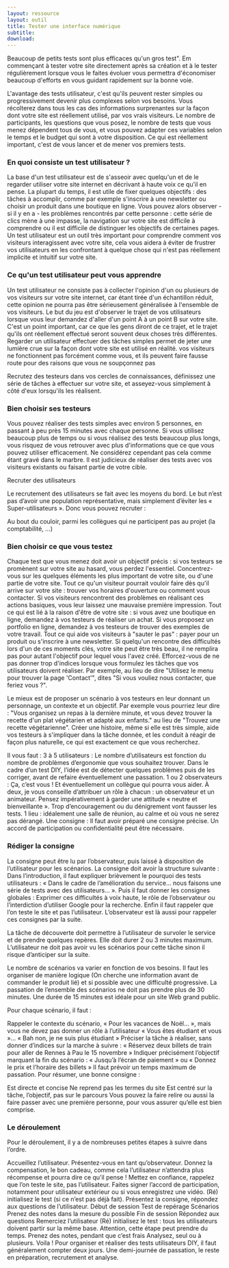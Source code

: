 ```yaml
---
layout: ressource
layout: outil
title: Tester une interface numérique
subtitle: 
download: 
---
```



Beaucoup de petits tests sont plus efficaces qu'un gros test". Em commençant à tester votre site directement après sa création et à le tester régulièrement lorsque vous le faites évoluer vous permettra d'économiser beaucoup d'efforts en vous guidant rapidement sur la bonne voie.

L'avantage des tests utilisateur, c'est qu'ils peuvent rester simples ou progressivement devenir plus complexes selon vos besoins. Vous récolterez dans tous les cas des informations surprenantes sur la façon dont votre site est réellement utilisé, par vos vrais visiteurs. Le nombre de participants, les questions que vous posez, le nombre de tests que vous menez dépendent tous de vous, et vous pouvez adapter ces variables selon le temps et le budget qui sont à votre disposition. Ce qui est réellement important, c'est de vous lancer et de mener vos premiers tests.

### En quoi consiste un test utilisateur ?
La base d'un test utilisateur est de s'asseoir avec quelqu'un et de le regarder utiliser votre site internet en décrivant à haute voix ce qu'il en pense. La plupart du temps, il est utile de fixer quelques objectifs : des tâches à accomplir, comme par exemple s'inscrire à une newsletter ou choisir un produit dans une boutique en ligne. Vous pouvez alors observer - si il y en a - les problèmes rencontrés par cette personne : cette série de clics mène à une impasse, la navigation sur votre site est difficile à comprendre ou il est difficile de distinguer les objectifs de certaines pages. 
Un test utilisateur est un outil très important pour comprendre comment vos visiteurs interagissent avec votre site, cela vous aidera à éviter de frustrer vos utilisateurs en les confrontant à quelque chose qui n'est pas réellement implicite et intuitif sur votre site.

### Ce qu'un test utilisateur peut vous apprendre
Un test utilisateur ne consiste pas à collecter l'opinion d'un ou plusieurs de vos visiteurs sur votre site internet, car étant tirée d'un échantillon réduit, cette opinion ne pourra pas être sérieusement généralisée à l'ensemble de vos visiteurs. Le but du jeu est d'observer le trajet de vos utilisateurs lorsque vous leur demandez d'aller d'un point A à un point B sur votre site. C'est un point important, car ce que les gens diront de ce trajet, et le trajet qu'ils ont réellement effectué seront souvent deux choses très différentes. Regarder un utilisateur effectuer des tâches simples permet de jeter une lumière crue sur la façon dont votre site est utilisé en réalité.
vos visiteurs ne fonctionnent pas forcément comme vous, et ils peuvent faire fausse route pour des raisons que vous ne soupçonnez pas

Recrutez des testeurs dans vos cercles de connaissances, définissez une série de tâches à effectuer sur votre site, et asseyez-vous simplement à côté d'eux lorsqu'ils les réalisent.

### Bien choisir ses testeurs
Vous pouvez réaliser des tests simples avec environ 5 personnes, en passant à peu près 15 minutes avec chaque personne. Si vous utilisez beaucoup plus de temps ou si vous réalisez des tests beaucoup plus longs, vous risquez de vous retrouver avec plus d'informations que ce que vous pouvez utiliser efficacement. Ne considérez cependant pas cela comme étant gravé dans le marbre.
Il est judicieux de réaliser des tests avec vos visiteurs existants ou faisant partie de votre cible.

Recruter des utilisateurs

Le recrutement des utilisateurs se fait avec les moyens du bord. Le but n’est pas d’avoir une population représentative, mais simplement d’éviter les « Super-utilisateurs ». Donc vous pouvez recruter :

Au bout du couloir, parmi les collègues qui ne participent pas au projet (la comptabilité, …)

### Bien choisir ce que vous testez
Chaque test que vous menez doit avoir un objectif précis : si vos testeurs se promènent sur votre site au hasard, vous perdez l'essentiel. Concentrez-vous sur les quelques éléments les plus important de votre site, ou d'une partie de votre site.
Tout ce qu'un visiteur pourrait vouloir faire dès qu'il arrive sur votre site : trouver vos horaires d'ouverture ou comment vous contacter. Si vos visiteurs rencontrent des problèmes en réalisant ces actions basiques, vous leur laissez une mauvaise première impression.
Tout ce qui est lié à la raison d'être de votre site : si vous avez une boutique en ligne, demandez à vos testeurs de réaliser un achat. Si vous proposez un portfolio en ligne, demandez à vos testeurs de trouver des exemples de votre travail.
Tout ce qui aide vos visiteurs à "sauter le pas" : payer pour un produit ou s'inscrire à une newsletter. Si quelqu'un rencontre des difficultés lors d'un de ces moments clés, votre site peut être très beau, il ne remplira pas pour autant l'objectif pour lequel vous l'avez créé.
Efforcez-vous de ne pas donner trop d'indices lorsque vous formulez les tâches que vos utilisateurs doivent réaliser. Par exemple, au lieu de dire "Utilisez le menu pour trouver la page 'Contact'", dites "Si vous vouliez nous contacter, que feriez vous ?".
 
Le mieux est de proposer un scénario à vos testeurs en leur donnant un personnage, un contexte et un objectif. Par exemple vous pourriez leur dire : "Vous organisez un repas à la dernière minute, et vous devez trouver la recette d'un plat végétarien et adapté aux enfants." au lieu de "Trouvez une recette végétarienne". Créer une histoire, même si elle est très simple, aide vos testeurs à s'impliquer dans la tâche donnée, et les conduit à réagir de façon plus naturelle, ce qui est exactement ce que vous recherchez.

Il vous faut :
3 à 5 utilisateurs : Le nombre d’utilisateurs est fonction du nombre de problèmes d’ergonomie que vous souhaitez trouver. Dans le cadre d’un test DIY, l’idée est de détecter quelques problèmes puis de les corriger, avant de refaire éventuellement une passation.
1 ou 2 observateurs : Ça, c’est vous ! Et éventuellement un collègue qui pourra vous aider. À deux, je vous conseille d’attribuer un rôle à chacun : un observateur et un animateur. Pensez impérativement à garder une attitude « neutre et bienveillante ». Trop d’encouragement ou du dénigrement vont fausser les tests.
1 lieu : idéalement une salle de réunion, au calme et où vous ne serez pas dérangé.
Une consigne : Il faut avoir préparé une consigne précise.
Un accord de participation ou confidentialité peut être nécessaire.

### Rédiger la consigne
La consigne peut être lu par l’observateur, puis laissé à disposition de l’utilisateur pour les scénarios. La consigne doit avoir la structure suivante :
Dans l’introduction, il faut expliquer brièvement le pourquoi des tests utilisateurs : « Dans le cadre de l’amélioration du service… nous faisons une série de tests avec des utilisateurs… ». Puis il faut donner les consignes globales : Exprimer ces difficultés à voix haute, le rôle de l’observateur ou l’interdiction d’utiliser Google pour la recherche. Enfin il faut rappeler que l’on teste le site et pas l’utilisateur. L’observateur est là aussi pour rappeler ces consignes par la suite.

La tâche de découverte doit permettre à l’utilisateur de survoler le service et de prendre quelques repères. Elle doit durer 2 ou 3 minutes maximum. L’utilisateur ne doit pas avoir vu les scénarios pour cette tâche sinon il risque d’anticiper sur la suite.

Le nombre de scénarios va varier en fonction de vos besoins. Il faut les organiser de manière logique (On cherche une information avant de commander le produit lié) et si possible avec une difficulté progressive. La passation de l’ensemble des scénarios ne doit pas prendre plus de 30 minutes. Une durée de 15 minutes est idéale pour un site Web grand public.

Pour chaque scénario, il faut :

Rappeler le contexte du scénario, « Pour les vacances de Noël… », mais vous ne devez pas donner un rôle à l’utilisateur « Vous êtes étudiant et vous »… « Bah non, je ne suis plus étudiant »
Préciser la tâche à réaliser, sans donner d’indices sur la marche à suivre : « Réservez deux billets de train pour aller de Rennes à Pau le 15 novembre »
Indiquer précisément l’objectif marquant la fin du scénario : « Jusqu’à l’écran de paiement » ou « Donnez le prix et l’horaire des billets »
Il faut prévoir un temps maximum de passation.
Pour résumer, une bonne consigne :

Est directe et concise
Ne reprend pas les termes du site
Est centré sur la tâche, l’objectif, pas sur le parcours
Vous pouvez la faire relire ou aussi la faire passer avec une première personne, pour vous assurer qu’elle est bien comprise.

### Le déroulement

Pour le déroulement, il y a de nombreuses petites étapes à suivre dans l’ordre.

Accueillez l’utilisateur.
Présentez-vous en tant qu’observateur.
Donnez la compensation, le bon cadeau, comme cela l’utilisateur n’attendra plus récompense et pourra dire ce qu’il pense !
Mettez en confiance, rappelez que l’on teste le site, pas l’utilisateur.
Faites signer l’accord de participation, notamment pour utilisateur extérieur ou si vous enregistrez une vidéo.
(Ré) initialisez le test (si ce n’est pas déjà fait).
Présentez la consigne, répondez aux questions de l’utilisateur.
Début de session
Test de repérage
Scénarios
Prenez des notes dans la mesure du possible
Fin de session
Répondez aux questions
Remerciez l’utilisateur
(Ré) initialisez le test : tous les utilisateurs doivent partir sur la même base. Attention, cette étape peut prendre du temps.
Prenez des notes, pendant que c’est frais
Analysez, seul ou à plusieurs.
Voila ! Pour organiser et réaliser des tests utilisateurs DIY, il faut généralement compter deux jours. Une demi-journée de passation, le reste en préparation, recrutement et analyse.
